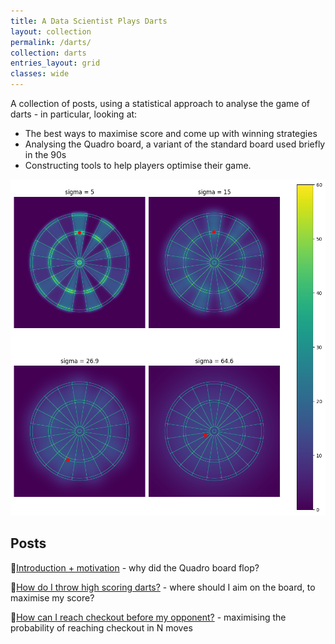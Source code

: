 ```yaml
---
title: A Data Scientist Plays Darts
layout: collection
permalink: /darts/
collection: darts
entries_layout: grid
classes: wide
---
```


A collection of posts, using a statistical approach to analyse the game of darts - in particular, looking at:
- The best ways to maximise score and come up with winning strategies
- Analysing the Quadro board, a variant of the standard board used briefly in the 90s
- Constructing tools to help players optimise their game.

![Heatmaps for various sigmas](/assets/images/2024-02-18-dartboard-heatmaps.png)

## Posts

🎯[Introduction + motivation](../_posts/2024-02-07-darts-frontpage.md) - why did the Quadro board flop?

🎯[How do I throw high scoring darts?](../_posts/2024-02-18-maximising-single-dart.md) - where should I aim on the board, to maximise my score?

🎯[How can I reach checkout before my opponent?](../_posts/2024-02-24-dart-sharpe-ratio.md) - maximising the probability of reaching checkout in N moves
